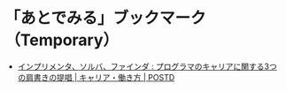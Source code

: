# 「あとでみる」ブックマーク（Temporary）

- [インプリメンタ、ソルバ、ファインダ : プログラマのキャリアに関する3つの肩書きの提唱 | キャリア・働き方 | POSTD](http://postd.cc/implementers-solvers-and-finders/)
